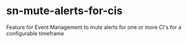 # sn-mute-alerts-for-cis
Feature for Event Management to mute alerts for one or more CI's for a configurable timeframe
